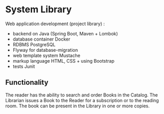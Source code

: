 # System Library
Web application development (project library) :
- backend on Java (Spring Boot, Maven + Lombok)
- database container Docker
- RDBMS PostgreSQL
- Flyway for database-migration
- web template system Mustache
- markup language HTML, CSS + using Bootstrap
- tests Junit

## Functionality
The reader has the ability to search and order Books in the Catalog. The Librarian issues a Book to the Reader for a subscription or to the reading room. 
The book can be present in the Library in one or more copies.
